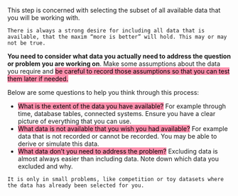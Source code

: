 This step is concerned with selecting the subset of all available data that you will be working with. 

```ad-hint
There is always a strong desire for including all data that is available, that the maxim “more is better” will hold. This may or may not be true.
```

**You need to consider what data you actually need to address the question or problem you are working on**. Make some assumptions about the data you require and <mark style="background: #FF5582A6;">be careful to record those assumptions so that you can test them later if needed.</mark> 

Below are some questions to help you think through this process:

-  <mark style="background: #FF5582A6;"> What is the extent of the data you have available?</mark> For example through time, database tables, connected systems. Ensure you have a clear picture of everything that you can use.
-  <mark style="background: #FF5582A6;"> What data is not available that you wish you had available?</mark> For example data that is not recorded or cannot be recorded. You may be able to derive or simulate this data.
-   <mark style="background: #FF5582A6;">What data don’t you need to address the problem?</mark> Excluding data is almost always easier than including data. Note down which data you excluded and why.

```ad-warning
It is only in small problems, like competition or toy datasets where the data has already been selected for you.
```
